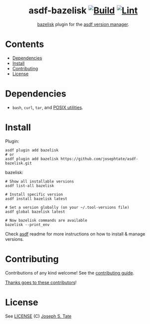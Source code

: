 <div align="center">

# asdf-bazelisk [![Build](https://github.com/josephtate/asdf-bazelisk/actions/workflows/build.yml/badge.svg)](https://github.com/josephtate/asdf-bazelisk/actions/workflows/build.yml) [![Lint](https://github.com/josephtate/asdf-bazelisk/actions/workflows/lint.yml/badge.svg)](https://github.com/josephtate/asdf-bazelisk/actions/workflows/lint.yml)

[bazelisk](https://github.com/bazelbuild/bazelisk) plugin for the [asdf version manager](https://asdf-vm.com).

</div>

# Contents

- [Dependencies](#dependencies)
- [Install](#install)
- [Contributing](#contributing)
- [License](#license)

# Dependencies

- `bash`, `curl`, `tar`, and [POSIX utilities](https://pubs.opengroup.org/onlinepubs/9699919799/idx/utilities.html).

# Install

Plugin:

```shell
asdf plugin add bazelisk
# or
asdf plugin add bazelisk https://github.com/josephtate/asdf-bazelisk.git
```

bazelisk:

```shell
# Show all installable versions
asdf list-all bazelisk

# Install specific version
asdf install bazelisk latest

# Set a version globally (on your ~/.tool-versions file)
asdf global bazelisk latest

# Now bazelisk commands are available
bazelisk --print_env
```

Check [asdf](https://github.com/asdf-vm/asdf) readme for more instructions on how to
install & manage versions.

# Contributing

Contributions of any kind welcome! See the [contributing guide](contributing.md).

[Thanks goes to these contributors](https://github.com/josephtate/asdf-bazelisk/graphs/contributors)!

# License

See [LICENSE](LICENSE) (C) [Joseph S. Tate](https://github.com/josephtate/)
